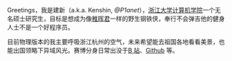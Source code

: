Greetings，我是建新（a.k.a. Kenshin, _@P1anet_），[浙江大学计算机学院](http://www.cs.zju.edu.cn/csen/)一个无名硕士研究生，目标是想成为像[稚晖君](https://github.com/peng-zhihui)一样的野生钢铁侠，奉行不会弹吉他的健身人士不是一个好程序员。

目前物理版本的我主要呼吸浙江杭州的空气，未来希望能去祖国各地看看美景，也能出国领略下异域风光。赛博分身日常出没于[B 站](https://space.bilibili.com/18617894)、[Github](https://github.com/P1anet) 等。
